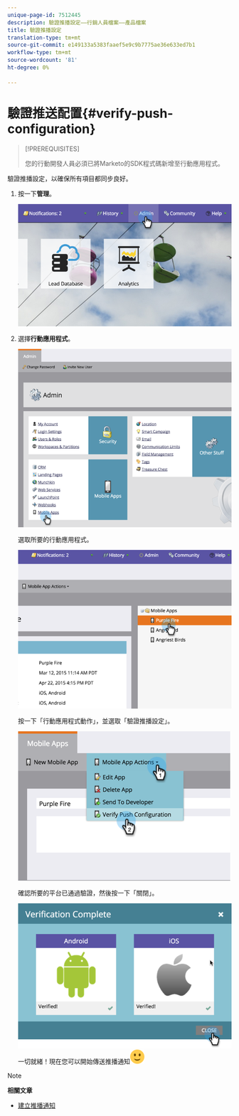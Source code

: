 ```yaml
---
unique-page-id: 7512445
description: 驗證推播設定——行銷人員檔案——產品檔案
title: 驗證推播設定
translation-type: tm+mt
source-git-commit: e149133a5383faaef5e9c9b7775ae36e633ed7b1
workflow-type: tm+mt
source-wordcount: '81'
ht-degree: 0%

---
```



# 驗證推送配置{#verify-push-configuration}

>[!PREREQUISITES]
>
>您的行動開發人員必須已將Marketo的SDK程式碼新增至行動應用程式。

驗證推播設定，以確保所有項目都同步良好。

1. 按一下&#x200B;**管理**。

   ![](assets/image2015-4-22-16-3a12-3a32.png)

1. 選擇&#x200B;**行動應用程式**。

   ![](assets/image2015-4-22-16-3a14-3a29.png)

   選取所要的行動應用程式。

   ![](assets/image2015-4-22-16-3a33-3a19.png)

   按一下「行動應用程式動作」，並選取「驗證推播設定」。

   ![](assets/image2015-4-22-17-3a25-3a8.png)

   確認所要的平台已通過驗證，然後按一下「關閉」。

   ![](assets/image2015-4-22-18-3a52-3a38.png)   一切就緒！現在您可以開始傳送推播通知![(smile)](assets/smile.svg)

>[!NOTE]
>
>**相關文章**
>
>* [建立推播通知](../../../product-docs/mobile-marketing/push-notifications/create-a-push-notification.md)

>



